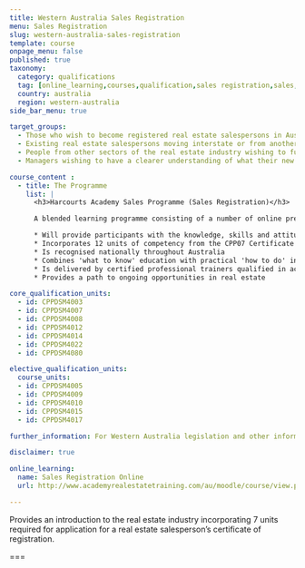 ```yaml
---
title: Western Australia Sales Registration
menu: Sales Registration
slug: western-australia-sales-registration
template: course
onpage_menu: false
published: true
taxonomy:
  category: qualifications
  tag: [online_learning,courses,qualification,sales registration,sales,sales consultants,western australia]
  country: australia
  region: western-australia
side_bar_menu: true

target_groups:
  - Those who wish to become registered real estate salespersons in Australia
  - Existing real estate salespersons moving interstate or from another country wishing to register as a salesperson
  - People from other sectors of the real estate industry wishing to further develop their knowledge or skills in specific areas
  - Managers wishing to have a clearer understanding of what their new recruits are learning

course_content :
  - title: The Programme
    list: |
      <h3>Harcourts Academy Sales Programme (Sales Registration)</h3>

      A blended learning programme consisting of a number of online pre-course tasks, 4 days in class training, one-on-one coaching in the field with the student's office manager with accompanying in the field project work, and then a final 2 days in class training. The Programme:

      * Will provide participants with the knowledge, skills and attitudes to build a successful career in real estate sales
      * Incorporates 12 units of competency from the CPP07 Certificate IV in Property Services (Real Estate)
      * Is recognised nationally throughout Australia
      * Combines 'what to know' education with practical 'how to do' instruction
      * Is delivered by certified professional trainers qualified in accelerated learning techniques to enhance learning retention and student engagement
      * Provides a path to ongoing opportunities in real estate

core_qualification_units:
  - id: CPPDSM4003
  - id: CPPDSM4007
  - id: CPPDSM4008
  - id: CPPDSM4012
  - id: CPPDSM4014
  - id: CPPDSM4022
  - id: CPPDSM4080

elective_qualification_units:
  course_units:
  - id: CPPDSM4005
  - id: CPPDSM4009
  - id: CPPDSM4010
  - id: CPPDSM4015
  - id: CPPDSM4017

further_information: For Western Australia legislation and other information visit [Department of Commerce](http://www.commerce.wa.gov.au/consumer-protection/property-industry).

disclaimer: true

online_learning:
  name: Sales Registration Online
  url: http://www.academyrealestatetraining.com/au/moodle/course/view.php?id=46

---
```


Provides an introduction to the real estate industry incorporating 7 units required for application for a real estate salesperson’s certificate of registration.

===
